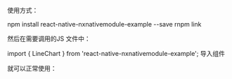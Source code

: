 使用方式：

npm install react-native-nxnativemodule-example --save 
rnpm link 


然后在需要调用的JS 文件中：

import { LineChart } from 'react-native-nxnativemodule-example'; 导入组件

就可以正常使用：

  <View>
          <LineChart style={{width:400,height:400}}
            lineValues = {['2','7','4']}
            xlabel = {['2','7','4']}
            LineChartFrame = {[0,0,350,200]}/>
   </View>
